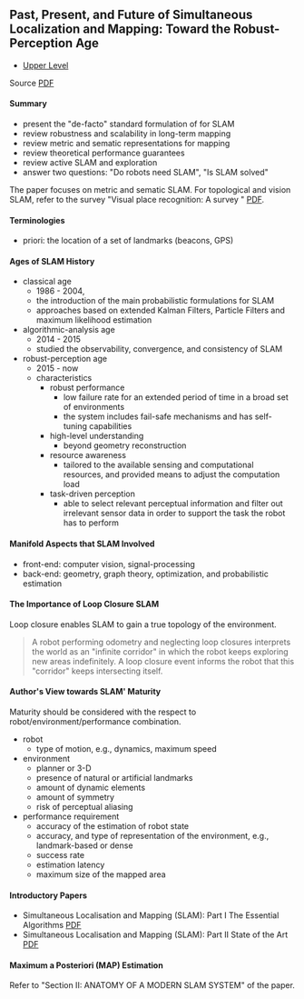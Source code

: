 ## Past, Present, and Future of Simultaneous Localization and Mapping: Toward the Robust-Perception Age

- [Upper Level](README.md)

Source [PDF](https://arxiv.org/pdf/1606.05830.pdf)

#### Summary

- present the "de-facto" standard formulation of for SLAM
- review robustness and scalability in long-term mapping
- review metric and sematic representations for mapping
- review theoretical performance guarantees
- review active SLAM and exploration
- answer two questions: "Do robots need SLAM", "Is SLAM solved"

The paper focuses on metric and sematic SLAM. For topological and vision SLAM, refer to the survey "Visual place recognition: A survey " [PDF](http://www.cvlibs.net/projects/autonomous_vision_survey/literature/Lowry2016TR.pdf).

#### Terminologies

- priori: the location of a set of landmarks (beacons, GPS)

#### Ages of SLAM History

- classical age
  - 1986 - 2004, 
  - the introduction of the main probabilistic formulations for SLAM
  - approaches based on extended Kalman Filters, Particle Filters and maximum likelihood estimation
- algorithmic-analysis age
  - 2014 - 2015
  - studied the observability, convergence, and consistency of SLAM
- robust-perception age
  - 2015 - now
  - characteristics
    - robust performance
      - low failure rate for an extended period of time in a broad set of environments
      - the system includes fail-safe mechanisms and has self-tuning capabilities
    - high-level understanding
      - beyond geometry reconstruction
    - resource awareness
      - tailored to the available sensing and computational resources, and provided means to adjust the computation load
    - task-driven perception
      - able to select relevant perceptual information and filter out irrelevant sensor data in order to support the task the robot has to perform

#### Manifold Aspects that SLAM Involved

- front-end: computer vision, signal-processing
- back-end: geometry, graph theory, optimization, and probabilistic estimation


#### The Importance of Loop Closure SLAM

Loop closure enables SLAM to gain a true topology of the environment.

> A robot performing odometry and neglecting loop closures interprets the world as an "infinite corridor" in which the robot keeps exploring new areas indefinitely. A loop closure event informs the robot that this "corridor" keeps intersecting itself.

#### Author's View towards SLAM' Maturity

Maturity should be considered with the respect to robot/environment/performance combination.

- robot
  - type of motion, e.g., dynamics, maximum speed
- environment
  - planner or 3-D
  - presence of natural or artificial landmarks
  - amount of dynamic elements
  - amount of symmetry
  - risk of perceptual aliasing
- performance requirement
  - accuracy of the estimation of robot state
  - accuracy, and type of representation of the environment, e.g., landmark-based or dense
  - success rate
  - estimation latency
  - maximum size of the mapped area

#### Introductory Papers

- Simultaneous Localisation and Mapping (SLAM): Part I The Essential Algorithms [PDF](http://citeseerx.ist.psu.edu/viewdoc/download?doi=10.1.1.477.7077&rep=rep1&type=pdf)
- Simultaneous Localisation and Mapping (SLAM): Part II State of the Art [PDF](https://pdfs.semanticscholar.org/27d4/6db7ed4e96944080052b761c62102f26b23f.pdf)

#### Maximum a Posteriori (MAP) Estimation

Refer to "Section II: ANATOMY OF A MODERN SLAM SYSTEM" of the paper.


